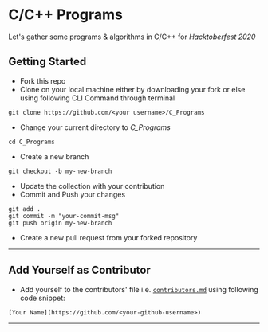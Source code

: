 # C/C++ Programs
Let's gather some programs & algorithms in C/C++ for _Hacktoberfest 2020_


## Getting Started

- Fork this repo
- Clone on your local machine either by downloading your fork or else using following CLI Command through terminal

```terminal
git clone https://github.com/<your username>/C_Programs
```

- Change your current directory to *C_Programs*

```terminal
cd C_Programs
```

- Create a new branch 

```terminal
git checkout -b my-new-branch
```

- Update the collection with your contribution
- Commit and Push your changes

```terminal
git add .
git commit -m "your-commit-msg"
git push origin my-new-branch
```

- Create a new pull request from your forked repository

----

## Add Yourself as Contributor
- Add yourself to the contributors' file i.e. [```contributors.md```](contributors.md) using following code snippet:

```
[Your Name](https://github.com/<your-github-username>)
```
-------------------------
